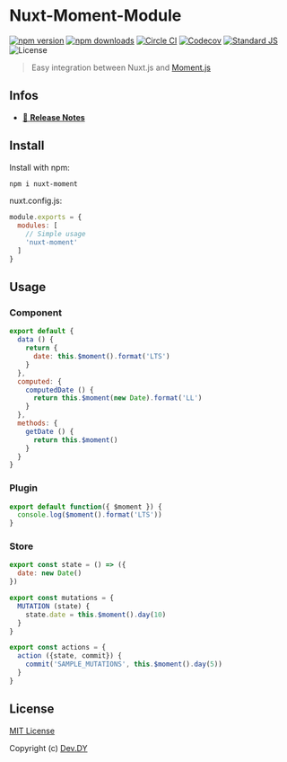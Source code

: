 # Nuxt-Moment-Module
[![npm version][npm-version-src]][npm-version-href]
[![npm downloads][npm-downloads-src]][npm-downloads-href]
[![Circle CI][circle-ci-src]][circle-ci-href]
[![Codecov][codecov-src]][codecov-href]
[![Standard JS][standard-js-src]][standard-js-href]
![License][license-src]

> Easy integration between Nuxt.js and <a href="https://momentjs.com">Moment.js</a>

## Infos
- [📖 **Release Notes**](./CHANGELOG.md)

## Install
Install with npm:

```bash
npm i nuxt-moment
```

nuxt.config.js:

```js
module.exports = {
  modules: [
    // Simple usage
    'nuxt-moment'
  ]
}
```

## Usage

### Component
```js
export default {
  data () {
    return {
      date: this.$moment().format('LTS')
    }
  },
  computed: {
    computedDate () {
      return this.$moment(new Date).format('LL')
    }
  },
  methods: {
    getDate () {
      return this.$moment()
    }
  }
}
```

### Plugin
```js
export default function({ $moment }) {
  console.log($moment().format('LTS'))
}
```

### Store
```js
export const state = () => ({
  date: new Date()
})

export const mutations = {
  MUTATION (state) {
    state.date = this.$moment().day(10)
  }
}

export const actions = {
  action ({state, commit}) {
    commit('SAMPLE_MUTATIONS', this.$moment().day(5))
  }
}
```

## License

[MIT License](./LICENSE)

Copyright (c) [Dev.DY](https://kdydesign.github.io/)

<!-- Badges -->
[npm-version-src]: https://img.shields.io/npm/v/nuxt-moment?style=flat-square
[npm-version-href]: https://npmjs.com/package/nuxt-moment
[npm-downloads-src]: https://img.shields.io/npm/dt/nuxt-moment?style=flat-square
[npm-downloads-href]: https://npmjs.com/package/nuxt-moment
[circle-ci-src]: https://img.shields.io/circleci/project/github/kdydesign/nuxt-moment-module/master.svg?style=flat-square
[circle-ci-href]: https://circleci.com/gh/kdydesign/nuxt-moment-module/tree/master
[codecov-src]: https://img.shields.io/codecov/c/github/kdydesign/nuxt-moment-module.svg?style=flat-square
[codecov-href]: https://codecov.io/gh/kdydesign/nuxt-moment-module
[david-dm-src]: https://david-dm.org/kdydesign/nuxt-moment-module/status.svg?style=flat-square
[david-dm-href]: https://david-dm.org/kdydesign/nuxt-moment-module
[standard-js-src]: https://img.shields.io/badge/code_style-standard-brightgreen.svg?style=flat-square
[standard-js-href]: https://standardjs.com
[license-src]: https://img.shields.io/npm/l/nuxt-moment?style=flat-square
